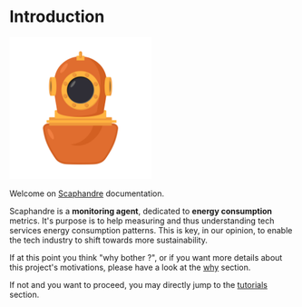 # Introduction

<img src="scaphandre.svg" width="250px"/>

Welcome on [Scaphandre](https://github.com/hubblo-org/scaphandre) documentation.

Scaphandre is a **monitoring agent**, dedicated to **energy consumption** metrics. It's purpose is to help measuring and thus understanding tech services energy consumption patterns. This is key, in our opinion, to enable the tech industry to shift towards more sustainability.

If at this point you think "why bother ?", or if you want more details about this project's motivations, please have a look at the [why](why.md) section.

If not and you want to proceed, you may directly jump to the [tutorials](tutorials/overview.md) section.